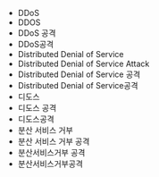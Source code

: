 ﻿- DDoS
- DDOS
- DDoS 공격
- DDoS공격
- Distributed Denial of Service
- Distributed Denial of Service Attack
- Distributed Denial of Service 공격
- Distributed Denial of Service공격
- 디도스
- 디도스 공격
- 디도스공격
- 분산 서비스 거부
- 분산 서비스 거부 공격
- 분산서비스거부 공격
- 분산서비스거부공격
